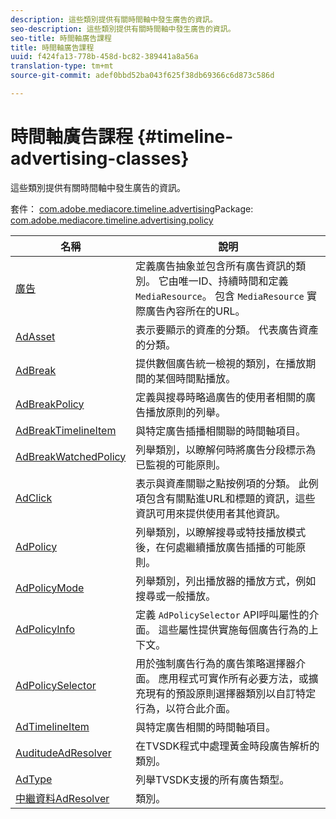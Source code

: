 ```yaml
---
description: 這些類別提供有關時間軸中發生廣告的資訊。
seo-description: 這些類別提供有關時間軸中發生廣告的資訊。
seo-title: 時間軸廣告課程
title: 時間軸廣告課程
uuid: f424fa13-778b-458d-bc82-389441a8a56a
translation-type: tm+mt
source-git-commit: adef0bbd52ba043f625f38db69366c6d873c586d

---
```



# 時間軸廣告課程 {#timeline-advertising-classes}

這些類別提供有關時間軸中發生廣告的資訊。

套件： [com.adobe.mediacore.timeline.advertising](https://help.adobe.com/en_US/primetime/api/psdk/asdoc-dhls_1.4/com/adobe/mediacore/timeline/advertising/package-detail.html)Package: [com.adobe.mediacore.timeline.advertising.policy](https://help.adobe.com/en_US/primetime/api/psdk/asdoc-dhls_1.4/com/adobe/mediacore/timeline/advertising/policy/package-detail.html)

| 名稱 | 說明 |
|---|---|
| [廣告](https://help.adobe.com/en_US/primetime/api/psdk/asdoc-dhls_1.4/com/adobe/mediacore/timeline/advertising/Ad.html) | 定義廣告抽象並包含所有廣告資訊的類別。 它由唯一ID、持續時間和定義 `MediaResource`。 包含 `MediaResource` 實際廣告內容所在的URL。 |
| [AdAsset](https://help.adobe.com/en_US/primetime/api/psdk/asdoc-dhls_1.4/com/adobe/mediacore/timeline/advertising/AdAsset.html) | 表示要顯示的資產的分類。 代表廣告資產的分類。 |
| [AdBreak](https://help.adobe.com/en_US/primetime/api/psdk/asdoc-dhls_1.4/com/adobe/mediacore/timeline/advertising/AdBreak.html) | 提供數個廣告統一檢視的類別，在播放期間的某個時間點播放。 |
| [AdBreakPolicy](https://help.adobe.com/en_US/primetime/api/psdk/asdoc-dhls_1.4/com/adobe/mediacore/timeline/advertising/policy/AdBreakPolicy.html) | 定義與搜尋時略過廣告的使用者相關的廣告播放原則的列舉。 |
| [AdBreakTimelineItem](https://help.adobe.com/en_US/primetime/api/psdk/asdoc-dhls_1.4/com/adobe/mediacore/timeline/advertising/AdBreakTimelineItem.html) | 與特定廣告插播相關聯的時間軸項目。 |
| [AdBreakWatchedPolicy](https://help.adobe.com/en_US/primetime/api/psdk/asdoc-dhls_1.4/com/adobe/mediacore/timeline/advertising/policy/AdBreakWatchedPolicy.html) | 列舉類別，以瞭解何時將廣告分段標示為已監視的可能原則。 |
| [AdClick](https://help.adobe.com/en_US/primetime/api/psdk/asdoc-dhls_1.4/com/adobe/mediacore/timeline/advertising/AdClick.html) | 表示與資產關聯之點按例項的分類。 此例項包含有關點進URL和標題的資訊，這些資訊可用來提供使用者其他資訊。 |
| [AdPolicy](https://help.adobe.com/en_US/primetime/api/psdk/asdoc-dhls_1.4/com/adobe/mediacore/timeline/advertising/policy/AdPolicy.html) | 列舉類別，以瞭解搜尋或特技播放模式後，在何處繼續播放廣告插播的可能原則。 |
| [AdPolicyMode](https://help.adobe.com/en_US/primetime/api/psdk/asdoc-dhls_1.4/com/adobe/mediacore/timeline/advertising/policy/AdPolicyMode.html) | 列舉類別，列出播放器的播放方式，例如搜尋或一般播放。 |
| [AdPolicyInfo](https://help.adobe.com/en_US/primetime/api/psdk/asdoc-dhls_1.4/com/adobe/mediacore/timeline/advertising/policy/AdPolicySelector.html) | 定義 `AdPolicySelector` API呼叫屬性的介面。 這些屬性提供實施每個廣告行為的上下文。 |
| [AdPolicySelector](https://help.adobe.com/en_US/primetime/api/psdk/asdoc-dhls_1.4/com/adobe/mediacore/timeline/advertising/policy/AdPolicySelector.html) | 用於強制廣告行為的廣告策略選擇器介面。 應用程式可實作所有必要方法，或擴充現有的預設原則選擇器類別以自訂特定行為，以符合此介面。 |
| [AdTimelineItem](https://help.adobe.com/en_US/primetime/api/psdk/asdoc-dhls_1.4/com/adobe/mediacore/timeline/advertising/AdTimelineItem.html) | 與特定廣告相關的時間軸項目。 |
| [AuditudeAdResolver](https://help.adobe.com/en_US/primetime/api/psdk/asdoc-dhls_1.4/com/adobe/mediacore/timeline/advertising/AuditudeAdResolver.html) | 在TVSDK程式中處理黃金時段廣告解析的類別。 |
| [AdType](https://help.adobe.com/en_US/primetime/api/psdk/asdoc-dhls_1.4/com/adobe/mediacore/timeline/advertising/AdType.html) | 列舉TVSDK支援的所有廣告類型。 |
| [中繼資料AdResolver](https://help.adobe.com/en_US/primetime/api/psdk/asdoc-dhls_1.4/com/adobe/mediacore/timeline/advertising/MetadataAdResolver.html) | 類別。 |

